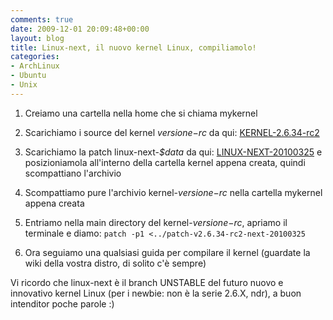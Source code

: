 ```yaml
---
comments: true
date: 2009-12-01 20:09:48+00:00
layout: blog
title: Linux-next, il nuovo kernel Linux, compiliamolo!
categories:
- ArchLinux
- Ubuntu
- Unix
---
```



	
  1. Creiamo una cartella nella home che si chiama mykernel

	
  2. Scarichiamo i source del kernel _$versione-$rc_ da qui: [KERNEL-2.6.34-rc2](http://www.kernel.org/pub/linux/kernel/v2.6/testing/linux-2.6.34-rc2.tar.bz2)

	
  3. Scarichiamo la patch linux-next-_$data_ da qui: [LINUX-NEXT-20100325](http://www.kernel.org/pub/linux/kernel/v2.6/next/patch-v2.6.34-rc2-next-20100325.bz2) e posizioniamola all'interno della cartella kernel appena creata, quindi scompattiano l'archivio

	
  4. Scompattiamo pure l'archivio kernel-_$versione-$rc_ nella cartella mykernel appena creata

	
  5. Entriamo nella main directory del kernel-_$versione-$rc_, apriamo il terminale e diamo:
`patch -p1 <../patch-v2.6.34-rc2-next-20100325`

	
  6. Ora seguiamo una qualsiasi guida per compilare il kernel (guardate la wiki della vostra distro, di solito c'è sempre)


Vi ricordo che linux-next è il branch UNSTABLE del futuro nuovo e innovativo kernel Linux (per i newbie: non è la serie 2.6.X, ndr), a buon intenditor poche parole :)
